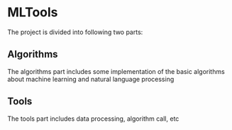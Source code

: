 # MLTools
The project is divided into following two parts:   
## Algorithms 
The algorithms part includes some implementation of the basic algorithms about machine learning and natural language processing
## Tools
The tools part includes data processing, algorithm call, etc

